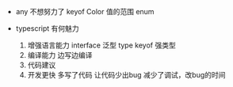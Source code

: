 - any 不想努力了
keyof Color 值的范围 enum

- typescript 有何魅力
    1. 增强语言能力
        interface 泛型 type keyof
        强类型
    2. 编译能力
        边写边编译
    3. 代码建议
    4. 开发更快
        多写了代码 让代码少出bug
        减少了调试，改bug的时间